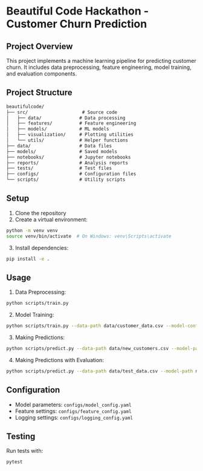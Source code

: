 # Beautiful Code Hackathon - Customer Churn Prediction

## Project Overview

This project implements a machine learning pipeline for predicting customer churn. It includes data preprocessing, feature engineering, model training, and evaluation components.

## Project Structure

```md
beautifulcode/
├── src/                    # Source code
│   ├── data/              # Data processing
│   ├── features/          # Feature engineering
│   ├── models/            # ML models
│   ├── visualization/     # Plotting utilities
│   └── utils/             # Helper functions
├── data/                  # Data files
├── models/                # Saved models
├── notebooks/             # Jupyter notebooks
├── reports/               # Analysis reports
├── tests/                 # Test files
├── configs/               # Configuration files
└── scripts/               # Utility scripts
```

## Setup

1. Clone the repository
2. Create a virtual environment:

```bash
python -m venv venv
source venv/bin/activate  # On Windows: venv\Scripts\activate
```

3. Install dependencies:

```bash
pip install -e .
```

## Usage

1. Data Preprocessing:

```bash
python scripts/train.py
```

2. Model Training:

```bash
python scripts/train.py --data-path data/customer_data.csv --model-config configs/model_config.yaml --output-dir models/
```

3. Making Predictions:

```bash
python scripts/predict.py --data-path data/new_customers.csv --model-path models/random_forest_model.joblib --output-dir predictions/
```

4. Making Predictions with Evaluation:

```bash
python scripts/predict.py --data-path data/test_data.csv --model-path models/best_model.joblib --output-dir predictions/ --evaluate
```

## Configuration

- Model parameters: `configs/model_config.yaml`
- Feature settings: `configs/feature_config.yaml`
- Logging settings: `configs/logging_config.yaml`

## Testing

Run tests with:

```bash
pytest
```

